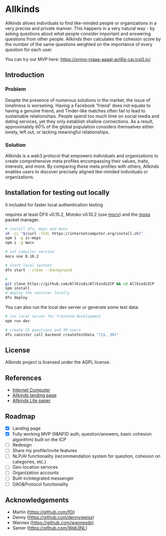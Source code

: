 # Allkinds

Allkinds allows individuals to find like-minded people or organizations in a very precise and private manner. This happens in a very natural way - by asking questions about what people consider important and answering questions from other people. Allkinds then calculates the cohesion score by the number of the same questions weighted on the importance of every question for each user.

You can try our MVP here: <https://xroyo-niaaa-aaaal-act6a-cai.icp0.io/>

## Introduction

### Problem

Despite the presence of numerous solutions in the market, the issue of loneliness is worsening. Having a Facebook 'friend' does not equate to having a genuine friend, and Tinder-like matches often fail to lead to sustainable relationships.
People spend too much time on social media and dating services, yet they only establish shallow connections. As a result, approximately 60% of the global population considers themselves either lonely, left out, or lacking meaningful relationships.

### Solution

Allkinds is a web3 protocol that empowers individuals and organizations to create comprehensive meta profiles encompassing their values, traits, interests, and more. By comparing these meta profiles with others, Allkinds enables users to discover precisely aligned like-minded individuals or organizations.

## Installation for testing out locally

II included for faster local authentication testing

requires at least DFX v0.15.2, Motoko v0.10.2 (use [mocv](https://forum.dfinity.org/t/moc-version-management/19011)) and the [mops](https://mops.one/docs/install) packet manager.

```bash
# install dfx, mops and mocv
sh -ci "$(curl -fsSL https://internetcomputer.org/install.sh)"
npm i -g ic-mops
npm i -g mocv

# set compiler version
mocv use 0.10.2

# start local testnet
dfx start --clean --background

# 
git clone https://github.com/AllKinds/AllkindsICP && cd AllkindsICP
npm install
# deploy the canister locally
dfx deploy
```

You can also run the local dev server or generate some test data:

```bash
# run local server for frontend development
npm run dev

# create 15 questions and 30 users
dfx canister call backend createTestData "(15, 30)"
```

## License

Allkinds project is licensed under the AGPL license.

## References

- [Internet Computer](https://internetcomputer.org)
- [Allkinds landing page](https://allkinds.xyz)
- [Allkinds Lite paper](https://allkinds.xyz/Allkinds_litepaper.pdf)

## Roadmap

- [x] Landing page
- [x] Fully working MVP (II&NFID auth, question/answers, basic cohesion algorithm) built on the ICP
- [ ] Redesign
- [ ] Share my profile/invite features
- [ ] NLP/AI functionality (recommendation system for question, cohesion on categories, etc.)
- [ ] Geo-location services
- [ ] Organization accounts
- [ ] Built-in/integrated messenger
- [ ] DAO&Protocol functionality

## Acknowledgements

- Martin (<https://github.com/f0i>)
- Denny (<https://github.com/dennyweiss>)
- Wannes (<https://github.com/wannesds>)
- Samer (<https://github.com/Web3NL>)
